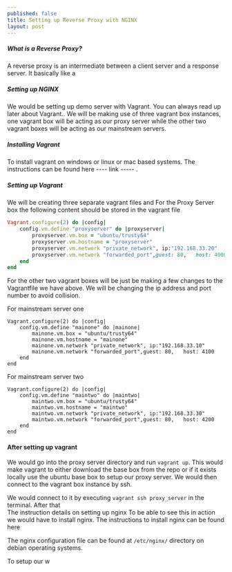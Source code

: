 ```yaml
---
published: false
title: Setting up Reverse Proxy with NGINX
layout: post
---
```

##### What is a Reverse Proxy?

A reverse proxy is an intermediate between a client server and a response server. It basically like a

##### Setting up NGINX
We would be setting up demo server with Vagrant. You can always read up later about Vagrant.. We will be making use of three vagrant box instances, one vagrant box will be acting as our proxy server while the other two vagrant boxes will be acting as our mainstream servers.

##### Installing Vagrant
To install vagrant on windows or linux or mac based systems. The instructions can be found here
---- link ----- . 

##### Setting up Vagrant
We will be creating three separate vagrant files and 
For the Proxy Server box the following content should be stored in the vagrant file
``` ruby
Vagrant.configure(2) do |config|
	config.vm.define "proxyserver" do |proxyserver|
		proxyserver.vm.box = "ubuntu/trusty64"
		proxyserver.vm.hostname = "proxyserver"
		proxyserver.vm.network "private_network", ip:"192.168.33.20"
		proxyserver.vm.network "forwarded_port",guest: 80,   host: 4000
	end
end
```
For the other two vagrant boxes will be just be making a few changes to the Vagrantfile we have above.
We will be changing the ip address and port number to avoid collision.

For mainstream server one
```
Vagrant.configure(2) do |config|
	config.vm.define "mainone" do |mainone|
		mainone.vm.box = "ubuntu/trusty64"
		mainone.vm.hostname = "mainone"
		mainone.vm.network "private_network", ip:"192.168.33.10"
		mainone.vm.network "forwarded_port",guest: 80,   host: 4100
	end
end
```
For mainstream server two

```
Vagrant.configure(2) do |config|
	config.vm.define "maintwo" do |maintwo|
		maintwo.vm.box = "ubuntu/trusty64"
		maintwo.vm.hostname = "maintwo"
		maintwo.vm.network "private_network", ip:"192.168.33.30"
		maintwo.vm.network "forwarded_port",guest: 80,   host: 4200
	end
end
```
#### After setting up vagrant

We would go into the proxy server directory and run ` vagrant up `. This would make vagrant to either download the base box from the repo or if it exists locally use the ubuntu base box to setup our proxy server. We would then connect to the vagrant box instance by ssh. 

We would connect to it by executing `vagrant ssh proxy_server` in the terminal. 
After that  
The instruction details on setting up nginx 
To be able to see this in action we would have to install nginx. The instructions to install nginx can be found here 

The nginx configuration file can be found at ` /etc/nginx/ ` directory on debian operating systems. 

To setup our w